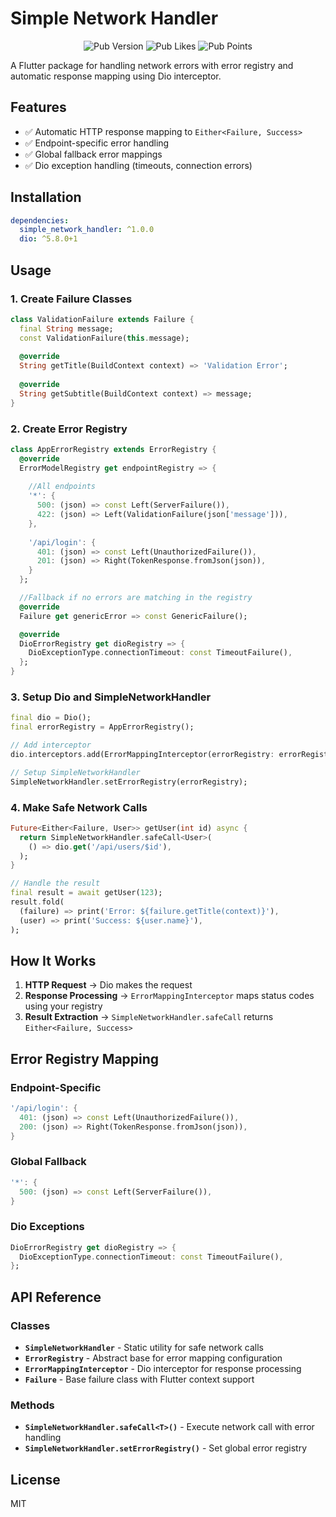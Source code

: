 # Simple Network Handler

<p align="center">
  <img src="https://img.shields.io/pub/v/simple_network_handler.svg" alt="Pub Version">
  <img src="https://img.shields.io/pub/likes/simple_network_handler" alt="Pub Likes">
  <img src="https://img.shields.io/pub/points/simple_network_handler" alt="Pub Points">
</p>

A Flutter package for handling network errors with error registry and automatic response mapping using Dio interceptor.

## Features

- ✅ Automatic HTTP response mapping to `Either<Failure, Success>`
- ✅ Endpoint-specific error handling
- ✅ Global fallback error mappings
- ✅ Dio exception handling (timeouts, connection errors)

## Installation

```yaml
dependencies:
  simple_network_handler: ^1.0.0
  dio: ^5.8.0+1
```

## Usage

### 1. Create Failure Classes

```dart
class ValidationFailure extends Failure {
  final String message;
  const ValidationFailure(this.message);
  
  @override
  String getTitle(BuildContext context) => 'Validation Error';
  
  @override
  String getSubtitle(BuildContext context) => message;
}
```

### 2. Create Error Registry

```dart
class AppErrorRegistry extends ErrorRegistry {
  @override
  ErrorModelRegistry get endpointRegistry => {
    
    //All endpoints
    '*': {
      500: (json) => const Left(ServerFailure()),
      422: (json) => Left(ValidationFailure(json['message'])),
    },
    
    '/api/login': {
      401: (json) => const Left(UnauthorizedFailure()),
      201: (json) => Right(TokenResponse.fromJson(json)),
    }
  };

  //Fallback if no errors are matching in the registry
  @override
  Failure get genericError => const GenericFailure();

  @override
  DioErrorRegistry get dioRegistry => {
    DioExceptionType.connectionTimeout: const TimeoutFailure(),
  };
}
```

### 3. Setup Dio and SimpleNetworkHandler

```dart
final dio = Dio();
final errorRegistry = AppErrorRegistry();

// Add interceptor
dio.interceptors.add(ErrorMappingInterceptor(errorRegistry: errorRegistry));

// Setup SimpleNetworkHandler
SimpleNetworkHandler.setErrorRegistry(errorRegistry);
```

### 4. Make Safe Network Calls

```dart
Future<Either<Failure, User>> getUser(int id) async {
  return SimpleNetworkHandler.safeCall<User>(
    () => dio.get('/api/users/$id'),
  );
}

// Handle the result
final result = await getUser(123);
result.fold(
  (failure) => print('Error: ${failure.getTitle(context)}'),
  (user) => print('Success: ${user.name}'),
);
```

## How It Works

1. **HTTP Request** → Dio makes the request
2. **Response Processing** → `ErrorMappingInterceptor` maps status codes using your registry
3. **Result Extraction** → `SimpleNetworkHandler.safeCall` returns `Either<Failure, Success>`

## Error Registry Mapping

### Endpoint-Specific
```dart
'/api/login': {
  401: (json) => const Left(UnauthorizedFailure()),
  200: (json) => Right(TokenResponse.fromJson(json)),
}
```

### Global Fallback
```dart
'*': {
  500: (json) => const Left(ServerFailure()),
}
```

### Dio Exceptions
```dart
DioErrorRegistry get dioRegistry => {
  DioExceptionType.connectionTimeout: const TimeoutFailure(),
};
```

## API Reference

### Classes

- **`SimpleNetworkHandler`** - Static utility for safe network calls
- **`ErrorRegistry`** - Abstract base for error mapping configuration  
- **`ErrorMappingInterceptor`** - Dio interceptor for response processing
- **`Failure`** - Base failure class with Flutter context support

### Methods

- **`SimpleNetworkHandler.safeCall<T>()`** - Execute network call with error handling
- **`SimpleNetworkHandler.setErrorRegistry()`** - Set global error registry

## License

MIT